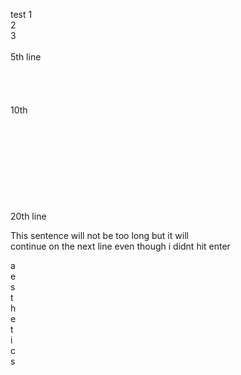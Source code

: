 test 1 <br /> 2 <br /> 3 <br /> <br /> 5th line <br /> <br /> <br /> <br /> <br /> 10th <br /> <br /> <br /> <br /> <br /> <br /> <br /> <br /> <br /> <br /> 20th line



This sentence will not be too long but it will  <br /> continue on the next line even though i didnt hit enter

a  <br /> e  <br /> s  <br /> t  <br /> h  <br /> e  <br /> t  <br /> i  <br /> c  <br /> s
